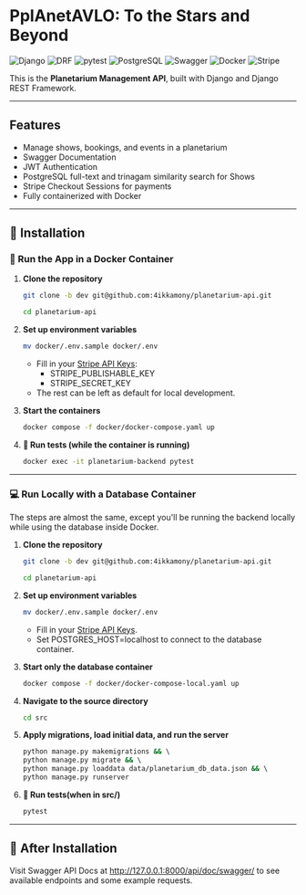 # PplAnetAVLO: To the Stars and Beyond

![Django](https://img.shields.io/badge/Django-5.1-blue?logo=django)
![DRF](https://img.shields.io/badge/DRF-3.15-red?logo=django)
![pytest](https://img.shields.io/badge/pytest-8.3-blue?logo=pytest)
![PostgreSQL](https://img.shields.io/badge/PostgreSQL-17-blue?logo=PostgreSQL&logoColor=blue)
![Swagger](https://img.shields.io/badge/Swagger-UI-lightgreen?logo=swagger)
![Docker](https://img.shields.io/badge/Docker-28.0-blue?logo=docker)
![Stripe](https://img.shields.io/badge/Stripe-API-violet?logo=stripe)

This is the **Planetarium Management API**, built with Django and Django REST Framework.

---

## Features

- Manage shows, bookings, and events in a planetarium
- Swagger Documentation
- JWT Authentication
- PostgreSQL full-text and trinagam similarity search for Shows
- Stripe Checkout Sessions for payments
- Fully containerized with Docker

---
## 🚀 Installation

### 🐳 Run the App in a Docker Container

1. **Clone the repository**  
   ```sh
   git clone -b dev git@github.com:4ikkamony/planetarium-api.git
   ```  
   ```sh
   cd planetarium-api
   ```  

3. **Set up environment variables**  
   ```sh
   mv docker/.env.sample docker/.env
   ```  

   - Fill in your [Stripe API Keys](https://support.stripe.com/questions/what-are-stripe-api-keys-and-how-to-find-them):  
     - STRIPE_PUBLISHABLE_KEY  
     - STRIPE_SECRET_KEY  
   - The rest can be left as default for local development.  

4. **Start the containers**  
   ```sh
   docker compose -f docker/docker-compose.yaml up  
   ```
5. **🧪 Run tests (while the container is running)**  
   ```sh
   docker exec -it planetarium-backend pytest  
   ```
---

### 💻 Run Locally with a Database Container

The steps are almost the same, except you'll be running the backend locally while using the database inside Docker.

1. **Clone the repository**  
   ```sh
   git clone -b dev git@github.com:4ikkamony/planetarium-api.git  
   ```
   ```sh
   cd planetarium-api  
   ```

2. **Set up environment variables**  
   ```sh
   mv docker/.env.sample docker/.env  
   ```
   - Fill in your [Stripe API Keys](https://support.stripe.com/questions/what-are-stripe-api-keys-and-how-to-find-them).  
   - Set POSTGRES_HOST=localhost to connect to the database container.  

3. **Start only the database container**  
   ```sh
   docker compose -f docker/docker-compose-local.yaml up  
   ```
4. **Navigate to the source directory**  
   ```sh
   cd src  
   ```
   
5. **Apply migrations, load initial data, and run the server**  
   ```sh
   python manage.py makemigrations && \  
   python manage.py migrate && \  
   python manage.py loaddata data/planetarium_db_data.json && \  
   python manage.py runserver  
   ```

6. **🧪 Run tests(when in src/)**   
   ```sh
   pytest
   ```  

---

## 📖 After Installation  
Visit Swagger API Docs at http://127.0.0.1:8000/api/doc/swagger/ to see available endpoints and some example requests.
